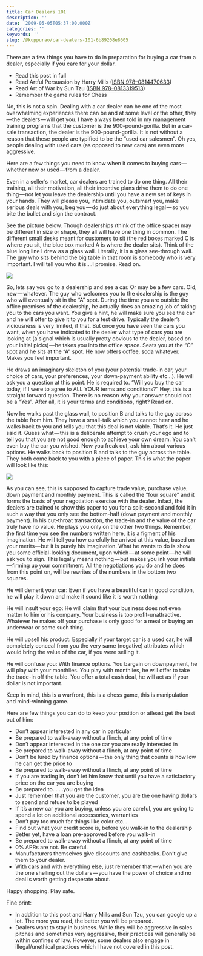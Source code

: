 ```yaml
---
title: Car Dealers 101
description: ''
date: '2009-05-05T05:37:00.000Z'
categories: ''
keywords: ''
slug: /@kuppurao/car-dealers-101-6b89208e8605
---
```


There are a few things you have to do in preparation for buying a car from a dealer, especially if you care for your dollar.

*   Read this post in full
*   Read Artful Persuasion by Harry Mills ([ISBN 978–0814470633](http://isbndb.com/d/book/artful_persuasion.html))
*   Read Art of War by Sun Tzu ([ISBN 978–0813319513](http://isbndb.com/d/book/sun_tzu_the_art_of_war.html))
*   Remember the game rules for Chess

No, this is not a spin. Dealing with a car dealer can be one of the most overwhelming experiences there can be and at some level or the other, they — the dealers — will get you. I have always been told in my management training programs that the customer is the 900-pound-gorilla. But in a car-sale transaction, the dealer is the 900-pound-gorilla. It is not without a reason that these people are typified to be the “used car salesmen”. Oh yes, people dealing with used cars (as opposed to new cars) are even more aggressive.

Here are a few things you need to know when it comes to buying cars — whether new or used — from a dealer.

Even in a seller’s market, car dealers are trained to do one thing. All their training, all their motivation, all their incentive plans drive them to do one thing — not let you leave the dealership until you have a new set of keys in your hands. They will please you, intimidate you, outsmart you, make serious deals with you, beg you — do just about everything legal — so you bite the bullet and sign the contract.

See the picture below. Though dealerships (think of the office space) may be different in size or shape, they all will have one thing in common. The different small desks meant for customers to sit (the red boxes marked C is where you sit, the blue box marked A is where the dealer sits). Think of the blue long line I drew as a glass wall. Literally, it is a glass see-through wall. The guy who sits behind the big table in that room is somebody who is very important. I will tell you who it is….I promise. Read on.

![](https://cdn-images-1.medium.com/max/800/0*lgircXziBTBy5eEk.jpg)

So, lets say you go to a dealership and see a car. Or may be a few cars. Old, new — whatever. The guy who welcomes you to the dealership is the guy who will eventually sit in the “A” spot. During the time you are outside the office premises of the dealership, he actually does an amazing job of taking you to the cars you want. You give a hint, he will make sure you see the car and he will offer to give it to you for a test drive. Typically the dealer’s viciousness is very limited, if that. But once you have seen the cars you want, when you have indicated to the dealer what type of cars you are looking at (a signal which is usually pretty obvious to the dealer, based on your initial picks) — he takes you into the office space. Seats you at the “C” spot and he sits at the “A” spot. He now offers coffee, soda whatever. Makes you feel important.

He draws an imaginary skeleton of you (your potential trade-in car, your choice of cars, your preferences, your down-payment ability etc…). He will ask you a question at this point. He is required to. “Will you buy the car today, if I were to agree to ALL YOUR terms and conditions?” Hey, this is a straight forward question. There is no reason why your answer should not be a “Yes”. After all, it is your terms and conditions, right? Read on.

Now he walks past the glass wall, to position B and talks to the guy across the table from him. They have a small-talk which you cannot hear and he walks back to you and tells you that this deal is not viable. That’s it. He just said it. Guess what — this is a deliberate attempt to crush your ego and to tell you that you are not good enough to achieve your own dream. You can’t even buy the car you wished. Now you freak out, ask him about various options. He walks back to position B and talks to the guy across the table. They both come back to you with a piece of paper. This is what the paper will look like this:

![](https://cdn-images-1.medium.com/max/800/0*yjfET-R30JHt1PEP.jpg)

As you can see, this is supposed to capture trade value, purchase value, down payment and monthly payment. This is called the “four square” and it forms the basis of your negotiation exercise with the dealer. Infact, the dealers are trained to show this paper to you for a split-second and fold it in such a way that you only see the bottom-half (down payment and monthly payment). In his cut-throat transaction, the trade-in and the value of the car truly have no value. He plays you only on the other two things. Remember, the first time you see the numbers written here, it is a figment of his imagination. He will tell you how carefully he arrived at this value, based on your merits — but it is purely his imagination. What he wants to do is show you some official-looking document, upon which — at some point — he will ask you to sign. This legally means nothing — but makes you ink your initials — firming up your commitment. All the negotiations you do and he does from this point on, will be rewrites of the numbers in the bottom two squares.

He will demerit your car: Even if you have a beautiful car in good condition, he will play it down and make it sound like it is worth nothing

He will insult your ego: He will claim that your business does not even matter to him or his company. Your business is too profit-unattractive. Whatever he makes off your purchase is only good for a meal or buying an underwear or some such thing.

He will upsell his product: Especially if your target car is a used car, he will completely conceal from you the very same (negative) attributes which would bring the value of the car, if you were selling it.

He will confuse you: With finance options. You bargain on downpayment, he will play with your monthlies. You play with monthlies, he will offer to take the trade-in off the table. You offer a total cash deal, he will act as if your dollar is not important.

Keep in mind, this is a warfront, this is a chess game, this is manipulation and mind-winning game.

Here are few things you can do to keep your position or atleast get the best out of him:

*   Don’t appear interested in any car in particular
*   Be prepared to walk-away without a flinch, at any point of time
*   Don’t appear interested in the one car you are really interested in
*   Be prepared to walk-away without a flinch, at any point of time
*   Don’t be lured by finance options — the only thing that counts is how low he can get the price to
*   Be prepared to walk-away without a flinch, at any point of time
*   If you are trading in, don’t let him know that until you have a satisfactory price on the car you are buying
*   Be prepared to…….you get the idea
*   Just remember that you are the customer, you are the one having dollars to spend and refuse to be played
*   If it’s a new car you are buying, unless you are careful, you are going to spend a lot on additional accessories, warranties
*   Don’t pay too much for things like color etc…
*   Find out what your credit score is, before you walk-in to the dealership
*   Better yet, have a loan pre-approved before you walk-in
*   Be prepared to walk-away without a flinch, at any point of time
*   0% APRs are not. Be careful.
*   Manufacturers themselves give discounts and cashbacks. Don’t give them to your dealer.
*   With cars and with everything else, just remember that — when you are the one shelling out the dollars — you have the power of choice and no deal is worth getting desperate about.

Happy shopping. Play safe.

Fine print:

*   In addition to this post and Harry Mills and Sun Tzu, you can google up a lot. The more you read, the better you will be prepared.
*   Dealers want to stay in business. While they will be aggressive in sales pitches and sometimes very aggressive, their practices will generally be within confines of law. However, some dealers also engage in illegal/unethical practices which I have not covered in this post.